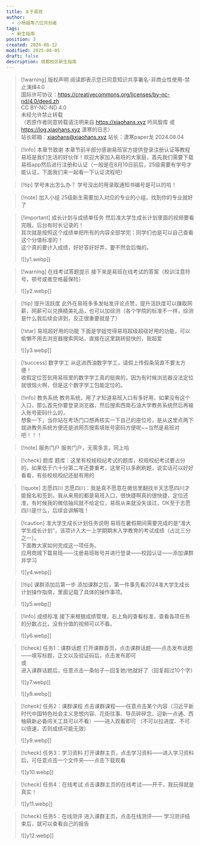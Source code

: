 ```yaml
---
title: 关于易班
author:
  - 小杨姐等八位共创者
tags:
  - 新生指南
position: 3
created: 2024-08-12
modified: 2025-08-05
draft: false
description: 成都校区新生指南
---
```



> [!warning] 版权声明
> 阅读即表示您已同意知识共享署名-非商业性使用-禁止演绎4.0  
> 国际许可协议：https://creativecommons.org/licenses/by-nc-nd/4.0/deed.zh  
> CC BY-NC-ND 4.0  
> 未经允许禁止转载  
> （若原作者同意转载请注明来自 https://xiaohans.xyz 吟风智库 或 https://log.xiaohans.xyz 潇寒的日志）  
>站长邮箱：xiaohans@xiaohans.xyz
>站长：潇寒paper龙
> 2024.08.04



> [!info] 本章节致谢
> 本章节前半部分感谢易班官方提供登录注册认证等教程  
> 易班是我们生活的好伙伴！欢迎大家加入易班的大家庭，首先我们需要下载易班app然后进行注册和认证（一般是在8月10日前后，25级需要有学号才能认证，下面我们来一起看一下认证流程吧）

> [!tip] 学号未出怎么办？
> 学号没出的用录取通知书编号是可以的哈！

> [!note] 加入小组
> 25级新生需要加入对应的专业的小组，找到你的专业就好了

> [!important] 成长计划与成绩单任务
> 然后准大学生成长计划里面的视频要看完哦，后台有时长记录的！  
> 其次就是按照这个成绩单把所有的内容全部学完：同学们也是可以自己查看这个分值标准的！  
> 这个真的要计入成绩，好好答好好弄，要不然会后悔的。
> 
> ![[y1.webp]]


> [!warning] 在线考试答题提示
> 接下来是易班在线考试的答案（校训注意符号，顿号或者空格最保险）
> 
> ![[y2.webp]]


> [!tip] 提升活跃度
> 此外在易班多多发帖发评论点赞，提升活跃度可以赚取网薪，网薪可以兑换精美礼品，也可以加综测（各个学院的标准不一样，综测是什么我后续会讲到，反正很重要就是了）


> [!star] 易班超好用的功能
> 下面是学姐觉得易班超级超级好用的功能，可以偷懒不用去浏览器搜索网站，直接在这里跳转挺快的，我超爱
> 
> ![[y3.webp]]


> [!success] 数字学工
> 从这进西油数字学工，请假上传假条简直不要太方便！  
> 收假定位签到用易班里的数字学工真的挺爽的，因为有时候浏览器没法定位就很恼火啊，但是这个数字学工包能定位的。

> [!info] 教务系统
> 教务系统，用了才知道易班入口有多好用，如果没有这个入口，那么首先你要登录浏览器，然后搜索西南石油大学教务系统然后再输入账号密码什么的，  
> 想象一下，当你站在考场门口想再核实一下自己的座位号，是从这里点两下就进教务系统方便还是进网页搜索填账号密码方便呢~~当然是易班对吧！！！

> [!note] 服务门户
> 服务门户，无需多言，同上哈

> [!check] 题库
> 题库：这里有校规校纪考试的题库，校规校纪考试要占分的，如果低于六十分第二年还要重考，这里可以多刷刷题，说实话可以好好看看，有些校规校纪还挺有用的

> [!quote] 志愿四川
> 志愿四川：我是真不愿意在微信里翻找半天志愿四川才能报名和签到，我从来用的都是易班入口，很快捷啊真的很快捷，定位还准，有时候我的微信抽风就不给定位，易班从来就没失误过，OK至于志愿四川是什么，后续会讲解哦！

> [!caution] 准大学生成长计划任务说明
> 易班在暑假期间需要完成的是“准大学生成长计划”，该项计入大一上学期期末入学教育的考试成绩（占比三分之一）。  
> 下面教大家如何完成这一项任务。  
> 应用商城下载易班——注册易班账号并进行登录——校园认证——添加课群并学习
> 
> ![[y4.webp]]

> [!tip] 课群添加后第一步
> 添加课群之后，第一件事先看2024准大学生成长计划操作指南，里面记载了具体的操作事项。
> 
> ![[y5.webp]]


> [!info] 成绩标准
> 接下来根据成绩管理，右上角的查看标准，查看各项任务的分数占比，没有分值的视频可以不看。
> 
> ![[y6.webp]]

> [!check] 任务1：课群话题
> 打开课群首页，点击课群话题——点击发布话题——填写标题，正文以及验证码后，点击发布即可  
> 或  
> 进入课群话题后，任意点击一条帖子—回复她/他就好了（回复超过10个字）
> 
> ![[y7.webp]]
> 
> ![[y8.webp]]


> [!check] 任务2：课群课程
> 点击课群课程——任意点击某个内容（习近平新时代中国特色社会主义思想内容、花街往事、导员碎碎念、迎新一点通、西柚萌新必备闯关工具可以不看）——进入观看即可 
> （不可以拉进度、不可以倍速，否则成绩可能无效）
> 
> ![[y9.webp]]            
>                    



> [!check] 任务3：学习资料
> 打开课群主页，点击学习资料——进入学习资料后，可任意点击一个文件夹——点击下载观看
> 
> ![[y10.webp]]



> [!check] 任务4：在线考试
> 点击课群主页的在线考试——开干，我玩得就是真实！
> 
> ![[y11.webp]]


> [!check] 任务5：在线测评
> 进入课群主页，点击在线测评—— 学习测评结束后，就可以查看自己的报告
> 
> ![[y12.webp]]

